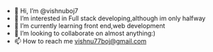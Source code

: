 - 👋 Hi, I’m @vishnuboj7
- 👀 I’m interested in Full stack developing,although im only halfway
- 🌱 I’m currently learning front end,web development
- 💞️ I’m looking to collaborate on almost anything:)
- 📫 How to reach me vishnu77boj@gmail.com

<!---
vishnuboj7/vishnuboj7 is a ✨ special ✨ repository because its `README.md` (this file) appears on your GitHub profile.
You can click the Preview link to take a look at your changes.
--->
